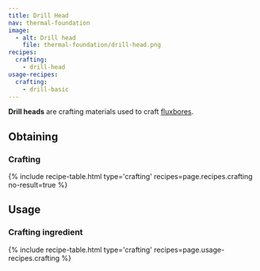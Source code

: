 ```yaml
---
title: Drill Head
nav: thermal-foundation
image:
  - alt: Drill head
    file: thermal-foundation/drill-head.png
recipes:
  crafting:
    - drill-head
usage-recipes:
  crafting:
    - drill-basic
---
```


**Drill heads** are crafting materials used to craft
[fluxbores](/docs/fluxbore/).


Obtaining
---------

### Crafting
{% include recipe-table.html type='crafting' recipes=page.recipes.crafting no-result=true %}


Usage
-----

### Crafting ingredient
{% include recipe-table.html type='crafting' recipes=page.usage-recipes.crafting %}
